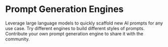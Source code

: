 # Prompt Generation Engines

Leverage large language models to quickly scaffold new AI prompts for any use case. Try different engines to build different styles of prompts. Contribute your own prompt generation engine to share it with the community.
